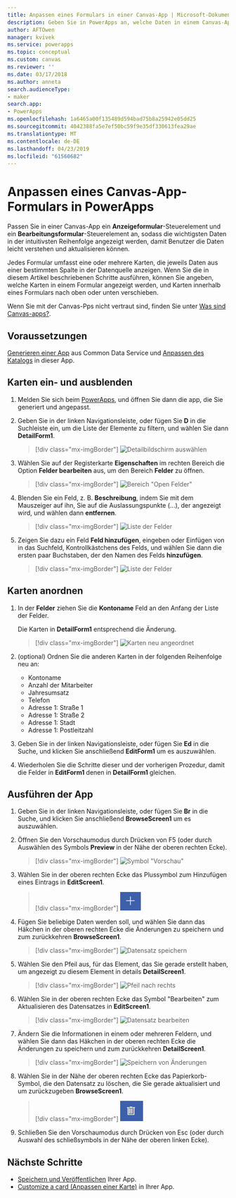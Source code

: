```yaml
---
title: Anpassen eines Formulars in einer Canvas-App | Microsoft-Dokumentation
description: Geben Sie in PowerApps an, welche Daten in einem Canvas-App-Formular in welcher Reihenfolge und in welchen Steuerelementen angezeigt werden sollen.
author: AFTOwen
manager: kvivek
ms.service: powerapps
ms.topic: conceptual
ms.custom: canvas
ms.reviewer: ''
ms.date: 03/17/2018
ms.author: anneta
search.audienceType:
- maker
search.app:
- PowerApps
ms.openlocfilehash: 1a6465a00f135489d594bad75b8a25942e05dd25
ms.sourcegitcommit: 4042388fa5e7ef50bc59f9e35df330613fea29ae
ms.translationtype: MT
ms.contentlocale: de-DE
ms.lasthandoff: 04/23/2019
ms.locfileid: "61560682"
---
```

# <a name="customize-a-canvas-app-form-in-powerapps"></a>Anpassen eines Canvas-App-Formulars in PowerApps

Passen Sie in einer Canvas-App ein **Anzeigeformular**-Steuerelement und ein **Bearbeitungsformular**-Steuerelement an, sodass die wichtigsten Daten in der intuitivsten Reihenfolge angezeigt werden, damit Benutzer die Daten leicht verstehen und aktualisieren können.

Jedes Formular umfasst eine oder mehrere Karten, die jeweils Daten aus einer bestimmten Spalte in der Datenquelle anzeigen. Wenn Sie die in diesem Artikel beschriebenen Schritte ausführen, können Sie angeben, welche Karten in einem Formular angezeigt werden, und Karten innerhalb eines Formulars nach oben oder unten verschieben.

Wenn Sie mit der Canvas-Pps nicht vertraut sind, finden Sie unter [Was sind Canvas-apps?](getting-started.md).

## <a name="prerequisites"></a>Voraussetzungen

[Generieren einer App](data-platform-create-app.md) aus Common Data Service und [Anpassen des Katalogs](customize-layout-sharepoint.md) in dieser App.

## <a name="show-and-hide-cards"></a>Karten ein- und ausblenden

1. Melden Sie sich beim [PowerApps](http://web.powerapps.com?utm_source=padocs&utm_medium=linkinadoc&utm_campaign=referralsfromdoc), und öffnen Sie dann die app, die Sie generiert und angepasst.

1. Geben Sie in der linken Navigationsleiste, oder fügen Sie **D** in die Suchleiste ein, um die Liste der Elemente zu filtern, und wählen Sie dann **DetailForm1**.

    > [!div class="mx-imgBorder"]
    > ![Detailbildschirm auswählen](./media/customize-forms-sharepoint/select-detailform.png)

1. Wählen Sie auf der Registerkarte **Eigenschaften** im rechten Bereich die Option **Felder bearbeiten** aus, um den Bereich **Felder** zu öffnen.

    > [!div class="mx-imgBorder"]
    > ![Bereich "Open Felder"](./media/customize-forms-sharepoint/edit-fields.png)

1. Blenden Sie ein Feld, z. B. **Beschreibung**, indem Sie mit dem Mauszeiger auf ihn, Sie auf die Auslassungspunkte (...), der angezeigt wird, und wählen dann **entfernen**.

    > [!div class="mx-imgBorder"]
    > ![Liste der Felder](./media/customize-forms-sharepoint/hide-fields.png)

1. Zeigen Sie dazu ein Feld **Feld hinzufügen**, eingeben oder Einfügen von in das Suchfeld, Kontrollkästchens des Felds, und wählen Sie dann die ersten paar Buchstaben, der den Namen des Felds **hinzufügen**.

    > [!div class="mx-imgBorder"]
    > ![Liste der Felder](./media/customize-forms-sharepoint/show-field.png)

## <a name="reorder-the-cards"></a>Karten anordnen

1. In der **Felder** ziehen Sie die **Kontoname** Feld an den Anfang der Liste der Felder.

    Die Karten in **DetailForm1** entsprechend die Änderung.

    > [!div class="mx-imgBorder"]
    > ![Karten neu angeordnet](./media/customize-forms-sharepoint/reordered-card.png)

1. (optional) Ordnen Sie die anderen Karten in der folgenden Reihenfolge neu an:

    - Kontoname
    - Anzahl der Mitarbeiter
    - Jahresumsatz
    - Telefon
    - Adresse 1: Straße 1
    - Adresse 1: Straße 2
    - Adresse 1: Stadt
    - Adresse 1: Postleitzahl

1. Geben Sie in der linken Navigationsleiste, oder fügen Sie **Ed** in die Suche, und klicken Sie anschließend **EditForm1** um es auszuwählen.

1. Wiederholen Sie die Schritte dieser und der vorherigen Prozedur, damit die Felder in **EditForm1** denen in **DetailForm1** gleichen.

## <a name="run-the-app"></a>Ausführen der App

1. Geben Sie in der linken Navigationsleiste, oder fügen Sie **Br** in die Suche, und klicken Sie anschließend **BrowseScreen1** um es auszuwählen.

1. Öffnen Sie den Vorschaumodus durch Drücken von F5 (oder durch Auswählen des Symbols **Preview** in der Nähe der oberen rechten Ecke).

    > [!div class="mx-imgBorder"]
    > ![Symbol "Vorschau"](./media/customize-forms-sharepoint/open-preview.png)

1. Wählen Sie in der oberen rechten Ecke das Plussymbol zum Hinzufügen eines Eintrags in **EditScreen1**.

    > [!div class="mx-imgBorder"]
    > ![Datensatz hinzufügen](./media/customize-forms-sharepoint/add-record.png)

1. Fügen Sie beliebige Daten werden soll, und wählen Sie dann das Häkchen in der oberen rechten Ecke die Änderungen zu speichern und zum zurückkehren **BrowseScreen1**.

    > [!div class="mx-imgBorder"]
    > ![Datensatz speichern](./media/customize-forms-sharepoint/save-record.png)

1. Wählen Sie den Pfeil aus, für das Element, das Sie gerade erstellt haben, um angezeigt zu diesem Element in details **DetailScreen1**.

    > [!div class="mx-imgBorder"]
    > ![Pfeil nach rechts](./media/customize-forms-sharepoint/right-arrow.png)

1. Wählen Sie in der oberen rechten Ecke das Symbol "Bearbeiten" zum Aktualisieren des Datensatzes in **EditScreen1**.

    > [!div class="mx-imgBorder"]
    > ![Datensatz bearbeiten](./media/customize-forms-sharepoint/edit-record.png)

1. Ändern Sie die Informationen in einem oder mehreren Feldern, und wählen Sie dann das Häkchen in der oberen rechten Ecke die Änderungen zu speichern und zum zurückkehren **DetailScreen1**.

    > [!div class="mx-imgBorder"]
    > ![Speichern von Änderungen](./media/customize-forms-sharepoint/save-record.png)

1. Wählen Sie in der Nähe der oberen rechten Ecke das Papierkorb-Symbol, die den Datensatz zu löschen, die Sie gerade aktualisiert und um zurückzugeben **BrowseScreen1**.

    > [!div class="mx-imgBorder"]
    > ![Datensatz löschen](./media/customize-forms-sharepoint/delete-record.png)

1. Schließen Sie den Vorschaumodus durch Drücken von Esc (oder durch Auswahl des schließsymbols in der Nähe der oberen linken Ecke).

## <a name="next-steps"></a>Nächste Schritte

- [Speichern und Veröffentlichen](save-publish-app.md) Ihrer App.
- [Customize a card (Anpassen einer Karte)](customize-card.md) in Ihrer App.
